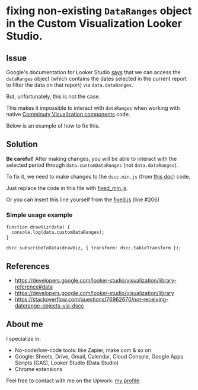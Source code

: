 # fixing non-existing `DataRanges` object in the Custom Visualization Looker Studio.

## Issue
Google's documentation for Looker Studio [says](https://developers.google.com/looker-studio/visualization/library-reference#data) that we can access the `dataRanges` object (which contains the dates selected in the current report to filter the data on that report) via `data.dataRanges`.

But, unfortunately, this is not the case.

This makes it impossible to interact with `dataRanges` when working with native [Comminuty Visualization components](https://developers.google.com/looker-studio/visualization) code.

Below is an example of how to fix this.

## Solution

**Be careful!** 
After making changes, you will be able to interact with the selected period through `data.customDataRanges` (not `data.dataRanges`).

To fix it, we need to make changes to the `dscc.min.js` (from [this doc](https://developers.google.com/looker-studio/visualization/library)) code.

Just replace the code in this file with [fixed_min.js](https://github.com/aryzhkin/google-looker-studio-custom-visualization-dateranges/blob/5c4920f86f94697588a21f735b8212096cff0eff/fixed_min.js).

Or you can insert this line yourself from the [fixed.js](https://github.com/aryzhkin/google-looker-studio-custom-visualization-dateranges/blob/5c4920f86f94697588a21f735b8212096cff0eff/fixed_unminified.js#L206) (line #206)

### Simple usage example
```
function drawViz(data) {
  console.log(data.customDataRanges);
}

dscc.subscribeToData(drawViz, { transform: dscc.tableTransform });
```

## References
- https://developers.google.com/looker-studio/visualization/library-reference#data
- https://developers.google.com/looker-studio/visualization/library
- https://stackoverflow.com/questions/76962670/not-receiving-daterange-objects-via-dscc

## About me
I specialize in:
- No-code/low-code tools: like Zapier, make.com & so on
- Google: Sheets, Drive, Gmail, Calendar, Cloud Console, Google Apps Scripts (GAS), Looker Studio (Data Studio)
- Chrome extensions

Feel free to contact with me on the Upwork: [my profile](https://www.upwork.com/fl/~01c9651f77aea190cf).